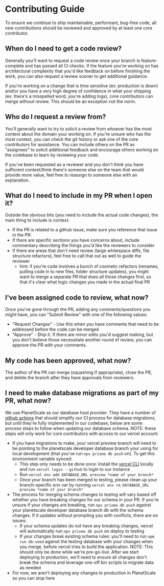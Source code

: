 # Contributing Guide

To ensure we continue to ship maintainable, performant, bug-free code, all new contributions should be reviewed and approved by at least one core contributor.

## When do I need to get a code review?

Generally you'll want to request a code review once your branch is feature-complete and has passed all CI checks. If the feature you're working on has architectural complexity that you'd like feedback on before finishing the work, you can also request a review sooner to get additional guidance.

If you're working on a change that is time sensitive (ex: production is down) and/or you have a very high degree of confidence in what your shipping (ex: there's a misspelled word, you're adding logs), core contributors can merge without review. This should be an exception not the norm.

## Who do I request a review from?

You'll generally want to try to solicit a review from whoever has the most context about the domain your working on. If you're unsure who has the most context, you can check the git history or ask one of the core contributors for assistance. You can include others on the PR as "assignees" to solicit additional feedback and encourage others working on the codebase to learn by reviewing your code.

If you've been requested as a reviewer and you don't think you have sufficient context/think there's someone else on the team that would provide more value, feel free to reassign to someone else with an explanation.

## What do I need to include in my PR when I open it?

Outside the obvious bits (you need to include the actual code changes), the main thing to include is context:

- If the PR is related to a github issue, make sure you reference that issue in the PR:
- If there are specific sections you have concerns about, include commentary describing the things you'd like the reviewers to consider
- If there are areas that don't need review (large whitespace diffs, file structure refactors), feel free to call that out as well to guide the reviewer
  - hint: if you're code involves a bunch of cosmetic refactors (renames, pulling code in to new files, folder structure updates), you might want to merge a separate PR that does all those changes first, so that it's clear what logic changes you made in the actual final PR

## I've been assigned code to review, what now?

Once you've gone through the PR, adding any comments/questions you might have, you can "Submit Review" with one of the following values:

- "Request Changes" - Use this when you have comments that need to be addressed before the code can be merged
- "Approve" - Ship it. If there are minor edits you'd suggest making, but you don't believe those necessitate another round of review, you can approve the PR with your comments.

## My code has been approved, what now?

The author of the PR can merge (squashing if appropriate), close the PR, and delete the branch after they have approvals from reviewers.

## I need to make database migrations as part of my PR, what now?

We use PlanetScale as our database host provider. They have a number of [github actions](https://planetscale.com/blog/announcing-the-planetscale-github-actions) that should simplify our CI process for database migrations, but until they're fully implemented in our codebase, below are some process steps to follow when updating our database schema. NOTE: these steps will only work for core contributors with access to our vercel account:

- If you have migrations to make, your vercel preview branch will need to be pointing to the planetscale developer database branch your using for local development (that you've run `npx prisma db push` on). To get this environment variable synced:
  - This step only needs to be done once: Install the [vercel CLI](https://vercel.com/docs/cli) locally and run `vercel login --github` to login to our instance
  - Run `vercel env add DATABASE_URL preview *name of your branch*`
  - Once your branch has been merged to testing, please clean up your branch-specific env var by running `vercel env rm DATABASE_URL preview *name of your branch*`
- The process for merging schema changes to testing will vary based off whether you have breaking changes for our schema in your PR. If you're unsure if your changes are breaking, run `npx prisma db push` against your planetscale developer database branch db with the schema changes. If it updates without prompting you with conflicts, there are no issues:
  - If your schema updates do not have any breaking changes, vercel will automatically run `npx prisma db push` on deploy to testing
  - If your changes break existing schema rules: you'll need to run `npm run db:seed` against the testing database with your changes when you merge, before vercel tries to build the application. NOTE: This should only be done while we're pre-go-live. After we start deploying to production, we'll need to ensure all changes don't break the schema and leverage one-off bin scripts to migrate data as needed
- For now, we aren't deploying any changes to production in PlanetScale so you can stop here
